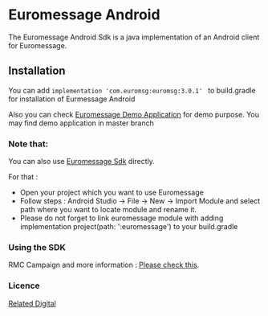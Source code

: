 # Euromessage Android

The Euromessage Android Sdk is a java implementation of an Android client for Euromessage.

## Installation

You can add ```implementation 'com.euromsg:euromsg:3.0.1' ``` to build.gradle for installation of Eurmessage Android

Also you can check  [Euromessage Demo Application](https://github.com/relateddigital/euromessage-android/releases/tag/3.0.1) for demo purpose. You may find demo application in master branch


### Note that: 
You can also use [Euromessage Sdk](https://github.com/relateddigital/euromessage-android/releases/tag/android-sdk-3.0.1) directly.
 
For that :
- Open your project which you want to use Euromessage
- Follow steps : Android Studio -> File -> New -> Import Module and select path where you want to locate module and rename it.
- Please do not forget to link euromessage module with adding implementation project(path: ':euromessage') to your build.gradle

### Using the SDK

RMC Campaign and more information :  [Please check this](https://docs.relateddigital.com/display/KB/Android+SDK). 

### Licence


 [Related Digital ](https://www.relateddigital.com/)
